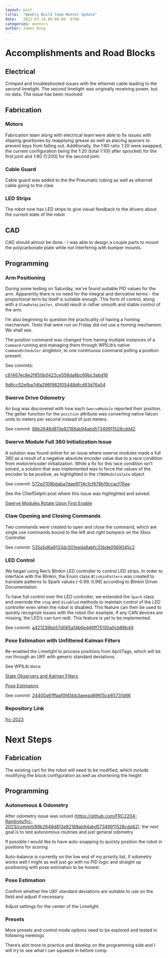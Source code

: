 ```yaml
---
layout: post
title:  "Weekly Build Team Mentor Update"
date:   2023-03-18 00:00:00 -0700
categories: mentors
author: James Ding
---
```


# Accomplishments and Road Blocks

## Electrical

Crimped and troubleshooted issues with the ethernet cable leading to the second limelight. The second limelight was originally receiving power, but no data. The issue has been resolved

## Fabrication

### Motors

Fabrication team along with electrical team were able to fix issues with slipping gearboxes by reapplying grease as well as placing spacers to prevent keys from falling out. Additionally, the 1:60 ratio 1:20 were swapped, the current configuration being the 1:20 (total 1:100 after sprocket) for the first joint and 1:60 (1:200) for the second joint.

### Cable Guard

Cable guard was added to the the Pneumatic tubing as well as ethernet cable going to the claw.

### LED Strips

The robot now has LED strips to give visual feedback to the drivers about the current state of the robot

## CAD

CAD should almost be done - I was able to design a couple parts to mount the polycarbonate plate while not interfering with bumper mounts.

## Programming

### Arm Positioning

During some testing on Saturday, we’ve found suitable PID values for the arm. Apparently there is no need for the integral and derivative terms - the proportional term by itself is suitable enough. This form of control, along with a `SlewRateLimiter`, should result in rather smooth and stable control of the arm.

I’m also beginning to question the practicality of having a homing mechanism. Tests that were run on Friday did not use a homing mechanism. We shall see.

The position command was changed from having multiple instances of a `Command` running and managing them through WPILib’s native `CommandScheduler` singleton, to one continuous command polling a position present.

See commits:

[c61467ec8e2f850b0422ce558da8bc69bc3abd16](https://github.com/FRC2204-Rambots/frc-2023/commit/c61467ec8e2f850b0422ce558da8bc69bc3abd16)

[9d6cc52efba7dfa296f982f05448dfcd93d76a54](https://github.com/FRC2204-Rambots/frc-2023/commit/9d6cc52efba7dfa296f982f05448dfcd93d76a54)

### Swerve Drive Odometry

An bug was discovered with how each `SwerveModule` reported their position. The getter function for the `position` attribute was converting native falcon units to meters per second instead of just meters.

See commit:
[88b2648d813e82188ab94abd57349911528cdd42](https://github.com/FRC2204-Rambots/frc-2023/commit/88b2648d813e82188ab94abd57349911528cdd42)

### Swerve Module Full 360 Initialization Issue

A solution was found online for an issue where swerve modules made a full 360 as a result of a negative absolute encoder value due to a race condition from motor/encoder initialization. While a fix for this race condition isn’t solved, a solution that was implemented was to force the values of the encoder to be positive, as highlighted in the `CTREModuleState` object

See commit: [572e2109bdaba7dae9714c1cf879b19ccacf76ae](https://github.com/FRC2204-Rambots/frc-2023/commit/572e2109bdaba7dae9714c1cf879b19ccacf76ae)

See the ChiefDelphi post where this issue was highlighted and solved:

[Swerve Modules Rotate Upon First Enable](https://www.chiefdelphi.com/t/swerve-modules-rotate-upon-first-enable/426785/24)

### Claw Opening and Closing Commands

Two commands were created to open and close the command, which are single use commands bound to the left and right bumpers on the Xbox Controller

See commit: [535a5d6a9133dc501eeda8abfc33bde0569045c2](https://github.com/FRC2204-Rambots/frc-2023/commit/535a5d6a9133dc501eeda8abfc33bde0569045c2)

### LED Control

We began using Rev’s Blinkin LED controller to control LED strips. In order to interface with the Blinkin, the Enum class `BlinkinPattern` was created to translate patterns to Spark values [-0.99, 0.99] according to Blinkin Driver Documentation.

To have full control over the LED controller, we extended the `Spark` class and overrode the `stop` and `disabled` methods to maintain control of the LED controller even when the robot is disabled. This feature can then be used to quickly recognize issues with the robot (for example, if any CAN devices are missing, the LED’s can turn red). This feature is yet to be implemented.

See commit: [a421239bb57d065a14b6ed46ff75100a0cb89b49](https://github.com/FRC2204-Rambots/frc-2023/commit/a421239bb57d065a14b6ed46ff75100a0cb89b49)

### Pose Estimation with Unfiltered Kalman Filters

Re-enabled the Limelight to process positions from AprilTags, which will be run through an UKF with generic standard deviations.

See WPILib docs:

[State Observers and Kalman Filters](https://docs.wpilib.org/en/stable/docs/software/advanced-controls/state-space/state-space-observers.html)

[Pose Estimators](https://docs.wpilib.org/en/stable/docs/software/advanced-controls/state-space/state-space-pose-estimators.html)

See commit: [24400a61ffaaf0f45bb3aeead89615cb65731d66](https://github.com/FRC2204-Rambots/frc-2023/commit/24400a61ffaaf0f45bb3aeead89615cb65731d66)

### Repository Link

[frc-2023](https://github.com/FRC2204-Rambots/frc-2023)

# Next Steps

## Fabrication

The existing cart for the robot will need to be modified, which include modifying the block configuration as well as shortening the height

## Programming

### Autonomous & Odometry

After odometry issue was solved (https://github.com/FRC2204-Rambots/frc-2023/commit/88b2648d813e82188ab94abd57349911528cdd42), the next goal is to test autonomous routines and just general odometry

If possible I would like to have auto-snapping to quickly position the robot in positions for scoring

Auto-balance is currently on the low end of my priority list, if odometry works well I might as well just go with no PID logic and straight up positioning with pose estimation to be honest.

### Pose Estimation

Confirm whether the UKF standard deviations are suitable to use on the field and adjust if necessary.

Adjust settings for the center of the Limelight.

### Presets

More presets and control mode options need to be explored and tested in following meetings

There’s alot more to practice and develop on the programming side and I will try to see what I can squeeze in before comp.